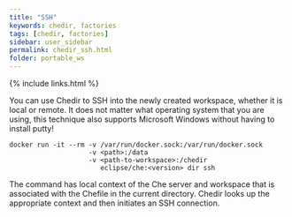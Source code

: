 ```yaml
---
title: "SSH"
keywords: chedir, factories
tags: [chedir, factories]
sidebar: user_sidebar
permalink: chedir_ssh.html
folder: portable_ws
---
```


{% include links.html %}

You can use Chedir to SSH into the newly created workspace, whether it is local or remote. It does not matter what operating system that you are using, this technique also supports Microsoft Windows without having to install putty!

```shell
docker run -it --rm -v /var/run/docker.sock:/var/run/docker.sock
                    -v <path>:/data
                    -v <path-to-workspace>:/chedir
                       eclipse/che:<version> dir ssh
  ```

The command has local context of the Che server and workspace that is associated with the Chefile in the current directory. Chedir looks up the appropriate context and then initiates an SSH connection.
